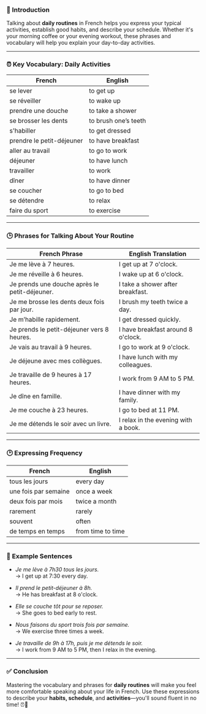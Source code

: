 
### 🎯 Introduction

Talking about **daily routines** in French helps you express your typical activities, establish good habits, and describe your schedule. Whether it's your morning coffee or your evening workout, these phrases and vocabulary will help you explain your day-to-day activities.

---

### ⏰ Key Vocabulary: Daily Activities

|**French**|**English**|
|---|---|
|se lever|to get up|
|se réveiller|to wake up|
|prendre une douche|to take a shower|
|se brosser les dents|to brush one’s teeth|
|s'habiller|to get dressed|
|prendre le petit-déjeuner|to have breakfast|
|aller au travail|to go to work|
|déjeuner|to have lunch|
|travailler|to work|
|dîner|to have dinner|
|se coucher|to go to bed|
|se détendre|to relax|
|faire du sport|to exercise|

---

### 🕒 Phrases for Talking About Your Routine

|**French Phrase**|**English Translation**|
|---|---|
|Je me lève à 7 heures.|I get up at 7 o'clock.|
|Je me réveille à 6 heures.|I wake up at 6 o'clock.|
|Je prends une douche après le petit-déjeuner.|I take a shower after breakfast.|
|Je me brosse les dents deux fois par jour.|I brush my teeth twice a day.|
|Je m’habille rapidement.|I get dressed quickly.|
|Je prends le petit-déjeuner vers 8 heures.|I have breakfast around 8 o'clock.|
|Je vais au travail à 9 heures.|I go to work at 9 o'clock.|
|Je déjeune avec mes collègues.|I have lunch with my colleagues.|
|Je travaille de 9 heures à 17 heures.|I work from 9 AM to 5 PM.|
|Je dîne en famille.|I have dinner with my family.|
|Je me couche à 23 heures.|I go to bed at 11 PM.|
|Je me détends le soir avec un livre.|I relax in the evening with a book.|

---

### 🕑 Expressing Frequency

|**French**|**English**|
|---|---|
|tous les jours|every day|
|une fois par semaine|once a week|
|deux fois par mois|twice a month|
|rarement|rarely|
|souvent|often|
|de temps en temps|from time to time|

---

### 🧳 Example Sentences

- _Je me lève à 7h30 tous les jours._  
    → I get up at 7:30 every day.
    
- _Il prend le petit-déjeuner à 8h._  
    → He has breakfast at 8 o'clock.
    
- _Elle se couche tôt pour se reposer._  
    → She goes to bed early to rest.
    
- _Nous faisons du sport trois fois par semaine._  
    → We exercise three times a week.
    
- _Je travaille de 9h à 17h, puis je me détends le soir._  
    → I work from 9 AM to 5 PM, then I relax in the evening.
    

---

### ✅ Conclusion

Mastering the vocabulary and phrases for **daily routines** will make you feel more comfortable speaking about your life in French. Use these expressions to describe your **habits, schedule**, and **activities**—you'll sound fluent in no time! ⏰💼